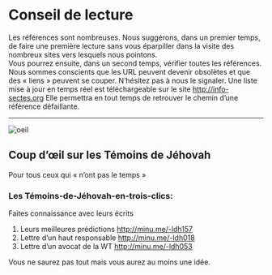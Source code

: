 ﻿# Conseil de lecture
Les références sont nombreuses. Nous suggérons, dans un premier temps, de faire une première lecture sans vous éparpiller dans la visite des nombreux sites vers lesquels nous pointons.  
Vous pourrez ensuite, dans un second temps, vérifier toutes les références.
Nous sommes conscients que les URL peuvent devenir obsolètes et que des « liens » peuvent se couper. N’hésitez pas à nous le signaler. 
Une liste mise à jour en temps réel est téléchargeable sur le site <http://info-sectes.org>
Elle permettra en tout temps de retrouver le chemin d’une référence défaillante.


--------------------
![oeil][]


## Coup d’œil sur les Témoins de Jéhovah
Pour tous ceux qui « n’ont pas le temps »

 

### Les Témoins-de-Jéhovah-en-trois-clics:  

Faites connaissance avec leurs écrits

1. Leurs meilleures prédictions <http://minu.me/-ldh157>
2. Lettre d’un haut responsable <http://minu.me/-ldh018>
3. Lettre d’un avocat de la WT <http://minu.me/-ldh053>

Vous ne saurez pas tout mais vous aurez au moins une idée.




[oeil]: ../../images/tjldh/oeil.jpg